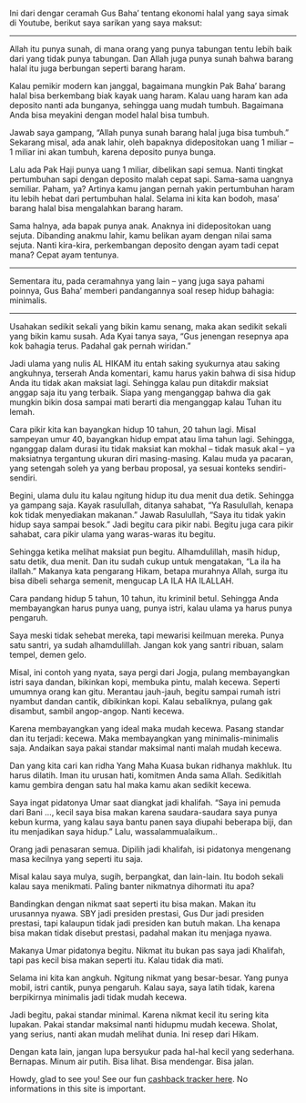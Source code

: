 Ini dari dengar ceramah Gus Baha’ tentang ekonomi halal yang saya simak di Youtube, berikut saya sarikan yang saya maksut:

---

Allah itu punya sunah, di mana orang yang punya tabungan tentu lebih baik dari yang tidak punya tabungan. Dan Allah juga punya sunah bahwa barang halal itu juga berbungan seperti barang haram.

Kalau pemikir modern kan janggal, bagaimana mungkin Pak Baha’ barang halal bisa berkembang biak kayak uang haram. Kalau uang haram kan ada deposito nanti ada bunganya, sehingga uang mudah tumbuh. Bagaimana Anda bisa meyakini dengan model halal bisa tumbuh.

Jawab saya gampang, “Allah punya sunah barang halal juga bisa tumbuh.” Sekarang misal, ada anak lahir, oleh bapaknya didepositokan uang 1 miliar – 1 miliar ini akan tumbuh, karena deposito punya bunga.

Lalu ada Pak Haji punya uang 1 miliar, dibelikan sapi semua. Nanti tingkat pertumbuhan sapi dengan deposito malah cepat sapi. Sama-sama uangnya semiliar. Paham, ya? Artinya kamu jangan pernah yakin pertumbuhan haram itu lebih hebat dari pertumbuhan halal. Selama ini kita kan bodoh, masa’ barang halal bisa mengalahkan barang haram.

Sama halnya, ada bapak punya anak. Anaknya ini didepositokan uang sejuta. Dibanding anakmu lahir, kamu belikan ayam dengan nilai sama sejuta. Nanti kira-kira, perkembangan deposito dengan ayam tadi cepat mana? Cepat ayam tentunya.

---

Sementara itu, pada ceramahnya yang lain – yang juga saya pahami poinnya, Gus Baha’ memberi pandangannya soal resep hidup bahagia: minimalis.

---

Usahakan sedikit sekali yang bikin kamu senang, maka akan sedikit sekali yang bikin kamu susah. Ada Kyai tanya saya, “Gus jenengan resepnya apa kok bahagia terus. Padahal gak pernah wiridan.”

Jadi ulama yang nulis AL HIKAM itu entah saking syukurnya atau saking angkuhnya, terserah Anda komentari, kamu harus yakin bahwa di sisa hidup Anda itu tidak akan maksiat lagi. Sehingga kalau pun ditakdir maksiat anggap saja itu yang terbaik. Siapa yang menganggap bahwa dia gak mungkin bikin dosa sampai mati berarti dia menganggap kalau Tuhan itu lemah.

Cara pikir kita kan bayangkan hidup 10 tahun, 20 tahun lagi. Misal sampeyan umur 40, bayangkan hidup empat atau lima tahun lagi. Sehingga, nganggap dalam durasi itu tidak maksiat kan mokhal – tidak masuk akal – ya maksiatnya tergantung ukuran diri masing-masing. Kalau muda ya pacaran, yang setengah soleh ya yang berbau proposal, ya sesuai konteks sendiri-sendiri.

Begini, ulama dulu itu kalau ngitung hidup itu dua menit dua detik. Sehingga ya gampang saja. Kayak rasulullah, ditanya sahabat, “Ya Rasulullah, kenapa kok tidak menyediakan makanan.” Jawab Rasulullah, “Saya itu tidak yakin hidup saya sampai besok.” Jadi begitu cara pikir nabi. Begitu juga cara pikir sahabat, cara pikir ulama yang waras-waras itu begitu.

Sehingga ketika melihat maksiat pun begitu. Alhamdulillah, masih hidup, satu detik, dua menit. Dan itu sudah cukup untuk mengatakan, “La ila ha ilallah.” Makanya kata pengarang Hikam, betapa murahnya Allah, surga itu bisa dibeli seharga semenit, mengucap LA ILA HA ILALLAH.

Cara pandang hidup 5 tahun, 10 tahun, itu kriminil betul. Sehingga Anda membayangkan harus punya uang, punya istri, kalau ulama ya harus punya pengaruh.

Saya meski tidak sehebat mereka, tapi mewarisi keilmuan mereka. Punya satu santri, ya sudah alhamdulillah. Jangan kok yang santri ribuan, salam tempel, demen gelo.

Misal, ini contoh yang nyata, saya pergi dari Jogja, pulang membayangkan istri saya dandan, bikinkan kopi, membuka pintu, malah kecewa. Seperti umumnya orang kan gitu. Merantau jauh-jauh, begitu sampai rumah istri nyambut dandan cantik, dibikinkan kopi. Kalau sebaliknya, pulang gak disambut, sambil angop-angop. Nanti kecewa.

Karena membayangkan yang ideal maka mudah kecewa. Pasang standar dan itu terjadi: kecewa. Maka membayangkan yang minimalis-minimalis saja. Andaikan saya pakai standar maksimal nanti malah mudah kecewa.

Dan yang kita cari kan ridha Yang Maha Kuasa bukan ridhanya makhluk. Itu harus dilatih. Iman itu urusan hati, komitmen Anda sama Allah. Sedikitlah kamu gembira dengan satu hal maka kamu akan sedikit kecewa.

Saya ingat pidatonya Umar saat diangkat jadi khalifah. “Saya ini pemuda dari Bani …, kecil saya bisa makan karena saudara-saudara saya punya kebun kurma, yang kalau saya bantu panen saya diupahi beberapa biji, dan itu menjadikan saya hidup.” Lalu, wassalammualaikum..

Orang jadi penasaran semua. Dipilih jadi khalifah, isi pidatonya mengenang masa kecilnya yang seperti itu saja.

Misal kalau saya mulya, sugih, berpangkat, dan lain-lain. Itu bodoh sekali kalau saya menikmati. Paling banter nikmatnya dihormati itu apa?

Bandingkan dengan nikmat saat seperti itu bisa makan. Makan itu urusannya nyawa. SBY jadi presiden prestasi, Gus Dur jadi presiden prestasi, tapi kalaupun tidak jadi presiden kan butuh makan. Lha kenapa bisa makan tidak disebut prestasi, padahal makan itu menjaga nyawa.

Makanya Umar pidatonya begitu. Nikmat itu bukan pas saya jadi Khalifah, tapi pas kecil bisa makan seperti itu. Kalau tidak dia mati.

Selama ini kita kan angkuh. Ngitung nikmat yang besar-besar. Yang punya mobil, istri cantik, punya pengaruh. Kalau saya, saya latih tidak, karena berpikirnya minimalis jadi tidak mudah kecewa.

Jadi begitu, pakai standar minimal. Karena nikmat kecil itu sering kita lupakan. Pakai standar maksimal nanti hidupmu mudah kecewa. Sholat, yang serius, nanti akan mudah melihat dunia. Ini resep dari Hikam.

Dengan kata lain, jangan lupa bersyukur pada hal-hal kecil yang sederhana. Bernapas. Minum air putih. Bisa lihat. Bisa mendengar. Bisa jalan.



Howdy, glad to see you! See our fun [cashback tracker here](https://arsarsars.github.io/c). No informations in this site is important.
